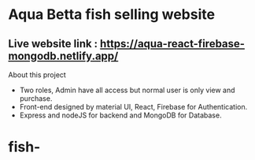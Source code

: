# Aqua Betta fish selling website

## Live website link : https://aqua-react-firebase-mongodb.netlify.app/

About this project 

- Two roles, Admin have all access but normal user is only view and purchase.
- Front-end designed by material UI, React, Firebase for Authentication.
- Express and nodeJS for backend and MongoDB for Database.
# fish-
